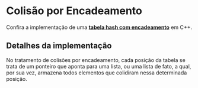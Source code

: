 # Colisão por Encadeamento

Confira a implementação de uma **[tabela hash com encadeamento](hashEncadeamento.cpp)** em C++.

## Detalhes da implementação

No tratamento de colisões por encadeamento, cada posição da tabela se trata de um ponteiro que aponta para uma lista, ou uma lista de fato, a qual, por sua vez, armazena todos elementos que colidiram nessa determinada posição.
